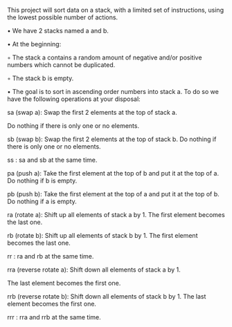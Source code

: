 This project will sort data on a stack, with a limited set of instructions, using the lowest possible number of actions.

• We have 2 stacks named a and b.

• At the beginning:

◦ The stack a contains a random amount of negative and/or positive numbers which cannot be duplicated.

◦ The stack b is empty.

• The goal is to sort in ascending order numbers into stack a. To do so we have the following operations at your disposal:

sa (swap a): Swap the first 2 elements at the top of stack a.

Do nothing if there is only one or no elements.

sb (swap b): Swap the first 2 elements at the top of stack b. Do nothing if there is only one or no elements.

ss : sa and sb at the same time.

pa (push a): Take the first element at the top of b and put it at the top of a. Do nothing if b is empty.

pb (push b): Take the first element at the top of a and put it at the top of b. Do nothing if a is empty.

ra (rotate a): Shift up all elements of stack a by 1. The first element becomes the last one.

rb (rotate b): Shift up all elements of stack b by 1. The first element becomes the last one.

rr : ra and rb at the same time.

rra (reverse rotate a): Shift down all elements of stack a by 1.

The last element becomes the first one.

rrb (reverse rotate b): Shift down all elements of stack b by 1. The last element becomes the first one.

rrr : rra and rrb at the same time.
